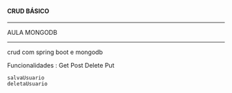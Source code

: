 #### CRUD BÁSICO

-------------------------------


AULA MONGODB

-----------------------------------
crud com spring boot e mongodb

Funcionalidades : 
    Get
    Post
    Delete
    Put

    salvaUsuario
    deletaUsuario

